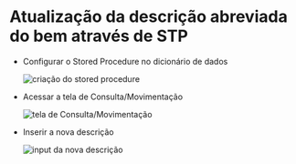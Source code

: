 # Atualização da descrição abreviada do bem através de STP

- Configurar o Stored Procedure no dicionário de dados

  ![criação do stored procedure](https://thumbs2.imgbox.com/ba/ce/zKHbqGsD_t.png)

- Acessar a tela de Consulta/Movimentação

  ![tela de Consulta/Movimentação](https://images2.imgbox.com/cb/19/gsE6ypzh_o.png)

- Inserir a nova descrição

  ![input da nova descrição](https://images2.imgbox.com/fd/2b/ngRK78P1_o.png)
